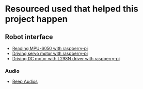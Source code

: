 # Resourced used that helped this project happen

## Robot interface
- [Reading MPU-6050 with raspberry-pi](https://www.electronicwings.com/raspberry-pi/mpu6050-accelerometergyroscope-interfacing-with-raspberry-pi)
- [Driving servo motor with raspberry-pi](https://projects.raspberrypi.org/en/projects/grandpa-scarer/3)
- [Driving DC motor with L298N driver with raspberry-pi](https://www.electronicshub.org/raspberry-pi-l298n-interface-tutorial-control-dc-motor-l298n-raspberry-pi/)

### Audio
- [Beep Audios](https://www.soundsnap.com/tags/electronic_beep)